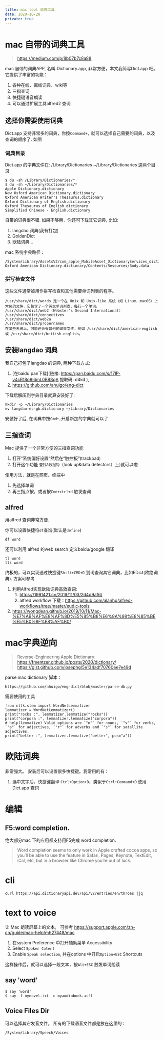 ```yaml
---
title: mac tool 词典工具
date: 2020-10-28
private: true
---
```

# mac 自带的词典工具
> https://medium.com/p/8b07b7c8a88

mac 自带的词典APP, 名叫 Dictionary.app, 非常方便，本文我简写Dict.app 吧。
它提供了丰富的功能：
1. 各种在线、离线词典、wiki等
2. 三指查词
3. 快捷键语音朗读
4. 可以通过扩展工具alfred2 查词

## 选择你需要使用词典
Dict.app 支持非常多的词典，你按`Command+,` 就可以选择自己需要的词典，以及查词的顺序了. 如图

### 词典目录
Dict.app 的字典文件在: /Library/Dictionaries ~/Library/Dictionaries 这两个目录

	$ du -sh /Library/Dictionaries/*
	$ du -sh ~/Library/Dictionaries/*
    Apple Dictionary.dictionary
	New Oxford American Dictionary.dictionary
	Oxford American Writer's Thesaurus.dictionary
	Oxford Dictionary of English.dictionary
	Oxford Thesaurus of English.dictionary
	Simplified Chinese - English.dictionary

自带的词典很不错. 如果不够用，你还可下载其它词典, 比如: 
1. langdao 词典(我有打包)
2. GoldenDict
3. 欧陆词典...

mac 系统字典路径：

    /System/Library/AssetsV2/com_apple_MobileAsset_DictionaryServices_dictionaryOSX/6b98409a6f704b07449c95dead92a7911dba87d6.asset/AssetData/New Oxford American Dictionary.dictionary/Contents/Resources/Body.data

### 拼写检查文件
这些文件通常被用作拼写检查和其他需要单词列表的程序。

    /usr/share/dict/words 是一个在 Unix 和 Unix-like 系统（如 Linux，macOS）上常见的文件，它包含了一个英文单词列表，每行一个单词。
    /usr/share/dict/web2 (Webster's Second International)
    /usr/share/dict/connectives
    /usr/share/dict/web2a
    /usr/share/dict/propernames
    在某些系统上，可能还会有其他的词典文件，例如 /usr/share/dict/american-english 或 /usr/share/dict/british-english。

## 安装langdao 词典
我自己打包了langdao 的词典, 两种下载方式:
1. [在baidu pan下载](链接: https://pan.baidu.com/s/17lP-y4cR18o8l6mL0B88qA 提取码: d4kd ),
2. https://github.com/ahuigo/eng-dict

下载后解压到字典目录就算安装好了:

	mkdir -p ~/Library/Dictionaries
	mv langdao-ec-gb.dictionary ~/Library/Dictionaries

安装好了后, 在词典中按`Cmd+,`开启新加的字典就可以了

## 三指查词
Mac 提供了一个非常方便的三指查词功能
1. 打开“系统偏好设置”然后在“触控板”(trackpad)
2. 打开这个功能 `查找&数据钩`（look up&data detectors）上)就可以啦

使用方法，就是在网页、终端中
1. 先选择单词
2. 再三指点按，或者按`Cmd+ctrl+d` 触发查词

## alfred
用alfred 查词非常方便. 

你可以设置快捷符`df`查询(默认是`define`)

    df word

还可以利用 alfred 的web search 定义baidu/google 翻译

    tl word
    tls word

终极的，可以实现通过快捷键`Shift+CMD+D` 划词查询其它词典，比如EDict(欧路词典). 方案可参考
1. 利用Alfred实现欧陆词典高效查词: 
    1. https://1991421.cn/2019/11/03/2d4d9af6/ 
    2. alfred workflow 下载：https://github.com/alanhg/alfred-workflows/tree/master/eudic-tools
2. https://wongdean.github.io/2019/10/11/Mac-%E7%AB%AF%E8%AF%8D%E5%85%B8%E6%8A%98%E8%85%BE%E5%B0%8F%E8%AE%B0/

# mac字典逆向
> Reverse-Engineering Apple Dictionary: https://fmentzer.github.io/posts/2020/dictionary/
> https://gist.github.com/josephg/5e134adf70760ee7e49d

parse mac dictionary 脚本：

    https://github.com/ahuigo/eng-dict/blob/master/parse-db.py

需要使用的工具

    from nltk.stem import WordNetLemmatizer
    lemmatizer = WordNetLemmatizer()
    print("rocks :", lemmatizer.lemmatize("rocks"))
    print("corpora :", lemmatizer.lemmatize("corpora"))
    # help(lemmatize) Valid options are `"n"` for nouns, `"v"` for verbs, `"a"` for adjectives, `"r"` for adverbs and `"s"` for satellite adjectives.
    print("better :", lemmatizer.lemmatize("better", pos="a"))

# 欧陆词典
非常强大。 安装后可以设置很多快捷键。我常用的有：
1. 选中文字后，快捷键翻译 `Ctrl+Option+D`，类似于`Ctrl+Command+D` 使用Dict.app 查词

# 编辑
## F5:word completion.
绝大部分mac 下的应用都支持用F5完成 word completion.

>Word completion seems to only work in Apple crafted cocoa apps, so you’ll be able to use the feature in Safari, Pages, Keynote, TextEdit, iCal, etc, but in a browser like Chrome you’re out of luck.

# cli
    curl https://api.dictionaryapi.dev/api/v2/entries/en/throes |jq
# text to voice
让 Mac 朗读屏幕上的文本， 可参考
https://support.apple.com/zh-cn/guide/mac-help/mh27448/mac
1. 在system Preference 中打开辅助菜单 Accessibility
2. Select `Spoken Cotent`
2. Enable `Speak selection`, 并在options 中开启`Option+ESC` Shortcuts

这样操作后，就可以选择一段文本，按`Alt+ESC` 触发单词朗读

## say 'word'

    $ say 'word'
	$ say -f mynovel.txt -o myaudiobook.aiff

## Voice Files Dir
可以选择其它发音文件，
所有的下载语音文件都是放在这里的：

    /System/Library/Speech/Voices
